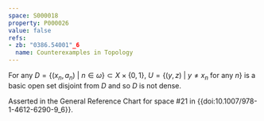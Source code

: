 ```yaml
---
space: S000018
property: P000026
value: false
refs:
- zb: "0386.54001"_6
  name: Counterexamples in Topology
---
```


For any $D = \{(x_n, a_n)\ |\ n \in \omega\} \subset X \times \{0,1\}$, $U = \{(y,z)\ |\ y \neq x_n \text{ for any } n\}$ is a basic open set disjoint from $D$ and so $D$ is not dense.

Asserted in the General Reference Chart for space #21 in
{{doi:10.1007/978-1-4612-6290-9_6}}.
